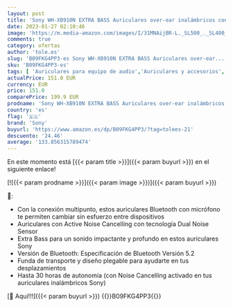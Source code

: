 ```yaml
---
layout: post
title: 'Sony WH-XB910N EXTRA BASS Auriculares over-ear inalámbricos con Noise Cancelling  Hasta 30 horas de autonomía  Optimizados para Alexa y Google Assistant  con micrófono integrado para llamadas  Negro'
date: 2023-01-27 02:10:46
image: 'https://m.media-amazon.com/images/I/31MNAijBR-L._SL500_._SL400_.jpg'
comments: true
category: ofertas
author: 'tole.es'
slug: 'B09FKG4PP3-es Sony WH-XB910N EXTRA BASS Auriculares over-ear...'
sku: 'B09FKG4PP3-es'
tags: [ 'Auriculares para equipo de audio','Auriculares y accesorios','Electrónica','alexa','sony','🇪🇸', ]
actualPrice: 151.0 EUR
currency: EUR
price: 151.0
comparePrice: 199.9 EUR
prodname: 'Sony WH-XB910N EXTRA BASS Auriculares over-ear inalámbricos con Noise Cancelling  Hasta 30 horas de autonomía  Optimizados para Alexa y Google Assistant  con micrófono integrado para llamadas  Negro'
country: 'es'
flag: '🇪🇸'
brand: 'Sony'
buyurl: 'https://www.amazon.es/dp/B09FKG4PP3/?tag=tolees-21'
descuento: '24.46'
average: '133.856315789474'
---
```


En este momento está [{{< param title >}}]({{< param buyurl >}}) en el siguiente enlace!

[![{{< param prodname >}}]({{< param image >}})]({{< param buyurl >}})

🔎:

- Con la conexión multipunto, estos auriculares Bluetooth con micrófono te permiten cambiar sin esfuerzo entre dispositivos
- Auriculares con Active Noise Cancelling con tecnología Dual Noise Sensor
- Extra Bass para un sonido impactante y profundo en estos auriculares Sony
- Versión de Bluetooth: Especificación de Bluetooth Versión 5.2
- Funda de transporte y diseño plegable para ayudarte en tus desplazamientos
- Hasta 30 horas de autonomía (con Noise Cancelling activado en tus auriculares inalámbricos Sony)

[🛒 Aquí!!!]({{< param buyurl >}})
{{<world>}}B09FKG4PP3{{</world>}}

